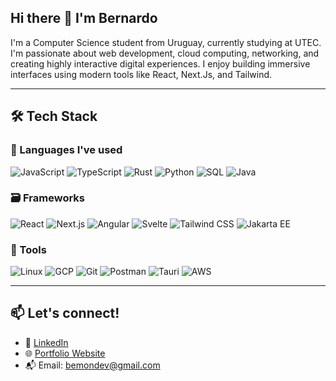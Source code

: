 ## Hi there 👋 I'm Bernardo

I'm a Computer Science student from Uruguay, currently studying at UTEC. I'm passionate about web development, cloud computing, networking, and creating highly interactive digital experiences. I enjoy building immersive interfaces using modern tools like React, Next.Js, and Tailwind.

---

## 🛠️ Tech Stack
### 📕 Languages I've used
![JavaScript](https://img.shields.io/badge/-JavaScript-333?style=flat&logo=javascript)
![TypeScript](https://img.shields.io/badge/-TypeScript-333?style=flat&logo=typescript)
![Rust](https://img.shields.io/badge/-Rust-333?style=flat&logo=rust)
![Python](https://img.shields.io/badge/-Python-333?style=flat&logo=python)
![SQL](https://img.shields.io/badge/-SQL-333?style=flat&logo=mysql&logoColor=f5f5f5)
![Java](https://img.shields.io/badge/-Java-333?style=flat&logo=Java)
### 🗃 Frameworks
![React](https://img.shields.io/badge/-React-333?style=flat&logo=react)
![Next.js](https://img.shields.io/badge/-Next.js-333?style=flat&logo=next.js)
![Angular](https://img.shields.io/badge/-Angular-333?style=flat&logo=angular)
![Svelte](https://img.shields.io/badge/-Svelte-333?style=flat&logo=svelte)
![Tailwind CSS](https://img.shields.io/badge/-Tailwind%20CSS-333?style=flat&logo=tailwindcss)
![Jakarta EE](https://img.shields.io/badge/-Jakarta%20EE-333?style=flat&logo=jakartaee)
### 🔨 Tools
![Linux](https://img.shields.io/badge/-Linux-333?style=flat&logo=linux&logoColor=f5f5f5)
![GCP](https://img.shields.io/badge/-GCP-333?style=flat&logo=googlecloud&logoColor=f5f5f5)
![Git](https://img.shields.io/badge/-Git-333?style=flat&logo=git)
![Postman](https://img.shields.io/badge/-Postman-333?style=flat&logo=Postman)
![Tauri](https://img.shields.io/badge/-Tauri-333?style=flat&logo=tauri)
![AWS](https://img.shields.io/badge/-AWS-333?style=flat&logo=amazon-aws)

--- 
## 📫 Let's connect!

- 🔗 [LinkedIn](https://linkedin.com/in/bernardo-montaña)
- 🌐 [Portfolio Website](https://portfolio-bemondevs-projects.vercel.app/)
- 📬 Email: bemondev@gmail.com
